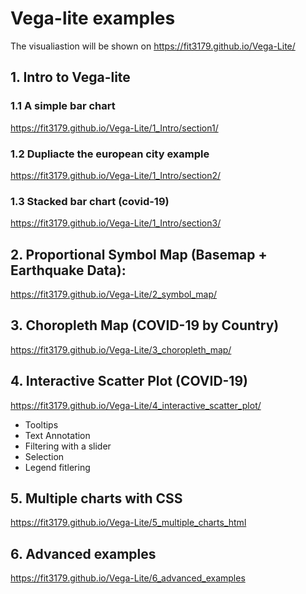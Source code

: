 # Vega-lite examples

The visualiastion will be shown on https://fit3179.github.io/Vega-Lite/

## 1. Intro to Vega-lite

### 1.1 A simple bar chart
https://fit3179.github.io/Vega-Lite/1_Intro/section1/

### 1.2 Dupliacte the european city example
https://fit3179.github.io/Vega-Lite/1_Intro/section2/

### 1.3 Stacked bar chart (covid-19)
https://fit3179.github.io/Vega-Lite/1_Intro/section3/

## 2. Proportional Symbol Map (Basemap + Earthquake Data):
https://fit3179.github.io/Vega-Lite/2_symbol_map/

## 3. Choropleth Map (COVID-19 by Country)
https://fit3179.github.io/Vega-Lite/3_choropleth_map/

## 4. Interactive Scatter Plot (COVID-19)
https://fit3179.github.io/Vega-Lite/4_interactive_scatter_plot/
- Tooltips
- Text Annotation
- Filtering with a slider
- Selection
- Legend fitlering

## 5. Multiple charts with CSS
https://fit3179.github.io/Vega-Lite/5_multiple_charts_html

## 6. Advanced examples
https://fit3179.github.io/Vega-Lite/6_advanced_examples

